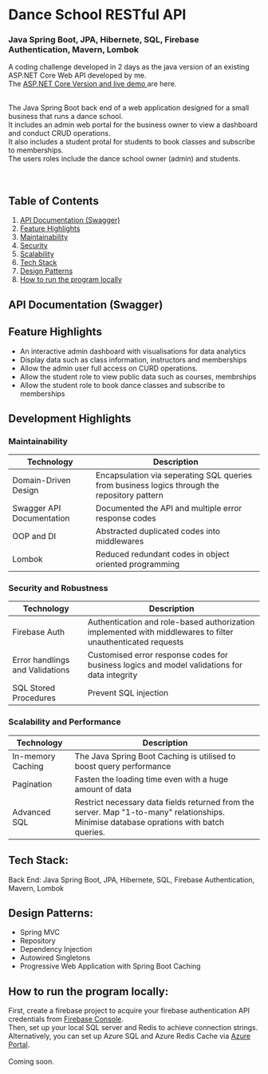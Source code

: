 # Dance School RESTful API
### Java Spring Boot, JPA, Hibernete, SQL, Firebase Authentication, Mavern, Lombok

A coding challenge developed in 2 days as the java version of an existing ASP.NET Core Web API developed by me.<br />
The <a href="https://github.com/Zoe-0925/dance-school">ASP.NET Core Version and live demo </a> are here. <br /><br />

The Java Spring Boot back end of a web application designed for a small business that runs a dance school. <br />
It includes an admin web portal for the business owner to view a dashboard and conduct CRUD operations.<br />
It also includes a student protal for students to book classes and subscribe to memberships. <br />
The users roles include the dance school owner (admin) and students. <br />
 <br /> <br />

## Table of Contents
1. [ API Documentation (Swagger) ](#API)
2. [ Feature Highlights ](#Feature)
3. [ Maintainability ](#Maintainability)
4. [ Security ](#Security)
5. [ Scalability ](#Scalability)
6. [ Tech Stack ](#Tech)
7. [ Design Patterns ](#Design)
8. [ How to run the program locally ](#Run)

<a name="API"></a>
## API Documentation (Swagger)

<a name="Feature"></a>
## Feature Highlights
- An interactive admin dashboard with visualisations for data analytics
- Display data such as class information, instructors and memberships
- Allow the admin user full access on CURD operations.
- Allow the student role to view public data such as courses, membrships
- Allow the student role to book dance classes and subscribe to memberships

## Development Highlights
<a name="Maintainability"></a>
### Maintainability
| Technology | Description |
| ----------- | ----------- |
| Domain-Driven Design | Encapsulation via seperating SQL queries from business logics through the repository pattern |
| Swagger API Documentation | Documented the API and multiple error response codes |
| OOP and DI | Abstracted duplicated codes into middlewares |
| Lombok | Reduced redundant codes in object oriented programming |

<a name="Security"></a>
### Security and Robustness
| Technology | Description |
| ----------- | ----------- |
| Firebase Auth | Authentication and role-based authorization implemented with middlewares to filter unauthenticated requests |
| Error handlings and Validations | Customised error response codes for business logics and model validations for data integrity |
| SQL Stored Procedures | Prevent SQL injection |

<a name="Scalability"></a>
### Scalability and Performance
| Technology | Description |
| ----------- | ----------- |
| In-memory Caching | The Java Spring Boot Caching is utilised to boost query performance |
| Pagination | Fasten the loading time even with a huge amount of data |
| Advanced SQL | Restrict necessary data fields returned from the server. Map "1-to-many" relationships. Minimise database oprations with batch queries. |

<a name="Tech"></a>
## Tech Stack:
Back End: Java Spring Boot, JPA, Hibernete, SQL, Firebase Authentication, Mavern, Lombok <br />

<a name="Design"></a>
## Design Patterns:
- Spring MVC
- Repository
- Dependency Injection
- Autowired Singletons
- Progressive Web Application with Spring Boot Caching

<a name="Run"></a>
## How to run the program locally:
First, create a firebase project to acquire your firebase authentication API credentials from  <a href="https://firebase.google.com/">Firebase Console</a>.<br />
Then, set up your local SQL server and Redis to achieve connection strings.<br />
Alternatively, you can set up Azure SQL and Azure Redis Cache via <a href="https://azure.microsoft.com/en-au/features/azure-portal/">Azure Portal</a>.<br />
<br />
Coming soon.<br />
